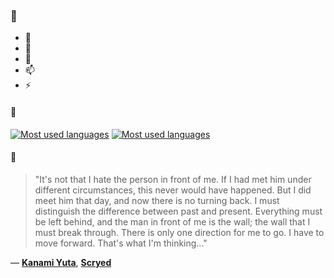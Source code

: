 ### 👋

- 🔭
- 🌱
- 💬
- 📫
- ⚡

#### 🧏

[![Most used languages](https://github-readme-stats-aynah.vercel.app/api/top-langs/?username=aynh&theme=solarized-dark&langs_count=6&layout=compact&hide_title=true)](https://github.com/anuraghazra/github-readme-stats#gh-dark-mode-only)
[![Most used languages](https://github-readme-stats-aynah.vercel.app/api/top-langs/?username=aynh&theme=solarized-light&langs_count=6&layout=compact&hide_title=true)](https://github.com/anuraghazra/github-readme-stats#gh-light-mode-only)

#### 💬

> "It's not that I hate the person in front of me. If I had met him under different circumstances, this never would have happened. But I did meet him that day, and now there is no turning back. I must distinguish the difference between past and present. Everything must be left behind, and the man in front of me is the wall; the wall that I must break through. There is only one direction for me to go. I have to move forward. That's what I'm thinking..."

&mdash; [**Kanami Yuta**](https://myanimelist.net/character.php?q=Kanami%20Yuta&cat=character), [**Scryed**](https://myanimelist.net/search/all?q=Scryed&cat=all)

